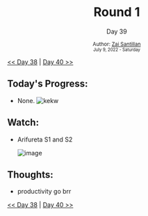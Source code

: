 <div align="center">
  <h1>Round 1</h1>
  <p>Day 39</p>
  <sub>
    Author: <a href="https://github.com/plskz" target="_blank">Zai Santillan</a>
    <br>
    <small>July 9, 2022 - Saturday</small>
  </sub>
</div>

[<< Day 38](day038.md) | [Day 40 >>](day040.md)

## Today's Progress:

- None. ![kekw](https://cdn.discordapp.com/emojis/900635750561906759.webp?size=28)

## Watch:

- Arifureta S1 and S2

  ![image](https://user-images.githubusercontent.com/57343545/178846858-39e8bd62-a367-415b-97ab-98b5ba635a36.png)

## Thoughts:

- productivity go brr

[<< Day 38](day038.md) | [Day 40 >>](day040.md)
